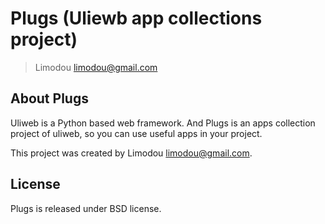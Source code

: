 Plugs (Uliewb app collections project)
========================================

> Limodou <limodou@gmail.com>

About Plugs
----------------

Uliweb is a Python based web framework. And Plugs is an apps collection project 
of uliweb, so you can use useful apps in your project.

This project was created by Limodou <limodou@gmail.com>.

License
------------

Plugs is released under BSD license.

